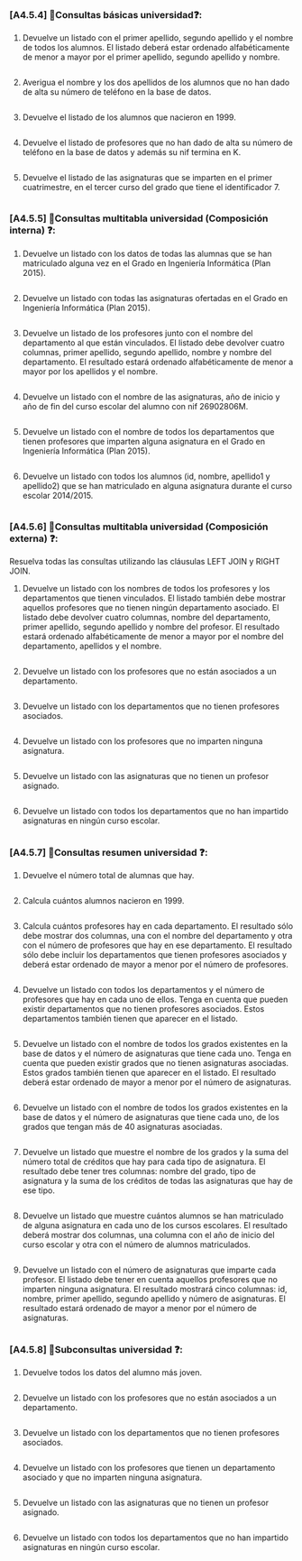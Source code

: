 ### [A4.5.4] 📝Consultas básicas universidad❓:
1. Devuelve un listado con el primer apellido, segundo apellido y el nombre de todos los alumnos. El listado deberá estar ordenado alfabéticamente de menor a mayor por el primer apellido, segundo apellido y nombre.
```sql 

```



2. Averigua el nombre y los dos apellidos de los alumnos que no han dado de alta su número de teléfono en la base de datos.
```sql 

```



3. Devuelve el listado de los alumnos que nacieron en 1999.
```sql 

```



4. Devuelve el listado de profesores que no han dado de alta su número de teléfono en la base de datos y además su nif termina en K.
```sql 

```



5. Devuelve el listado de las asignaturas que se imparten en el primer cuatrimestre, en el tercer curso del grado que tiene el identificador 7.
```sql 

```





### [A4.5.5] 📝Consultas multitabla universidad (Composición interna) ❓:
1. Devuelve un listado con los datos de todas las alumnas que se han matriculado alguna vez en el Grado en Ingeniería Informática (Plan 2015).
``` sql 

```



2. Devuelve un listado con todas las asignaturas ofertadas en el Grado en Ingeniería Informática (Plan 2015).
``` sql 

```



3. Devuelve un listado de los profesores junto con el nombre del departamento al que están vinculados. El listado debe devolver cuatro columnas, primer apellido, segundo apellido, nombre y nombre del departamento. El resultado estará ordenado alfabéticamente de menor a mayor por los apellidos y el nombre.
``` sql 

```



4. Devuelve un listado con el nombre de las asignaturas, año de inicio y año de fin del curso escolar del alumno con nif 26902806M.
``` sql 

```



5. Devuelve un listado con el nombre de todos los departamentos que tienen profesores que imparten alguna asignatura en el Grado en Ingeniería Informática (Plan 2015).
``` sql 

```



6. Devuelve un listado con todos los alumnos (id, nombre, apellido1 y apellido2) que se han matriculado en alguna asignatura durante el curso escolar 2014/2015.
``` sql 

```





### [A4.5.6] 📝Consultas multitabla universidad (Composición externa) ❓:
Resuelva todas las consultas utilizando las cláusulas LEFT JOIN y RIGHT JOIN.

1. Devuelve un listado con los nombres de todos los profesores y los departamentos que tienen vinculados. El listado también debe mostrar aquellos profesores que no tienen ningún departamento asociado. El listado debe devolver cuatro columnas, nombre del departamento, primer apellido, segundo apellido y nombre del profesor. El resultado estará ordenado alfabéticamente de menor a mayor por el nombre del departamento, apellidos y el nombre.
```sql 

```



2. Devuelve un listado con los profesores que no están asociados a un departamento.
```sql 

```



3. Devuelve un listado con los departamentos que no tienen profesores asociados.
```sql 

```



4. Devuelve un listado con los profesores que no imparten ninguna asignatura.
```sql 

```



5. Devuelve un listado con las asignaturas que no tienen un profesor asignado.
```sql 

```



6. Devuelve un listado con todos los departamentos que no han impartido asignaturas en ningún curso escolar.
```sql 

```





### [A4.5.7] 📝Consultas resumen universidad ❓:
1. Devuelve el número total de alumnas que hay.
```sql 

```



2. Calcula cuántos alumnos nacieron en 1999.
```sql 

```



3. Calcula cuántos profesores hay en cada departamento. El resultado sólo debe mostrar dos columnas, una con el nombre del departamento y otra con el número de profesores que hay en ese departamento. El resultado sólo debe incluir los departamentos que tienen profesores asociados y deberá estar ordenado de mayor a menor por el número de profesores.
```sql 

```



4. Devuelve un listado con todos los departamentos y el número de profesores que hay en cada uno de ellos. Tenga en cuenta que pueden existir departamentos que no tienen profesores asociados. Estos departamentos también tienen que aparecer en el listado.
```sql 

```



5. Devuelve un listado con el nombre de todos los grados existentes en la base de datos y el número de asignaturas que tiene cada uno. Tenga en cuenta que pueden existir grados que no tienen asignaturas asociadas. Estos grados también tienen que aparecer en el listado. El resultado deberá estar ordenado de mayor a menor por el número de asignaturas.
```sql 

```



6. Devuelve un listado con el nombre de todos los grados existentes en la base de datos y el número de asignaturas que tiene cada uno, de los grados que tengan más de 40 asignaturas asociadas.
```sql 

```



7. Devuelve un listado que muestre el nombre de los grados y la suma del número total de créditos que hay para cada tipo de asignatura. El resultado debe tener tres columnas: nombre del grado, tipo de asignatura y la suma de los créditos de todas las asignaturas que hay de ese tipo.
```sql 

```



8. Devuelve un listado que muestre cuántos alumnos se han matriculado de alguna asignatura en cada uno de los cursos escolares. El resultado deberá mostrar dos columnas, una columna con el año de inicio del curso escolar y otra con el número de alumnos matriculados.
```sql 

```



9. Devuelve un listado con el número de asignaturas que imparte cada profesor. El listado debe tener en cuenta aquellos profesores que no imparten ninguna asignatura. El resultado mostrará cinco columnas: id, nombre, primer apellido, segundo apellido y número de asignaturas. El resultado estará ordenado de mayor a menor por el número de asignaturas.
```sql 

```





### [A4.5.8] 📝Subconsultas universidad ❓:
1. Devuelve todos los datos del alumno más joven.
```sql 

```



2. Devuelve un listado con los profesores que no están asociados a un departamento.
```sql 

```



3. Devuelve un listado con los departamentos que no tienen profesores asociados.
```sql 

```



4. Devuelve un listado con los profesores que tienen un departamento asociado y que no imparten ninguna asignatura.
```sql 

```



5. Devuelve un listado con las asignaturas que no tienen un profesor asignado.
```sql 

```



6. Devuelve un listado con todos los departamentos que no han impartido asignaturas en ningún curso escolar.
```sql 

```
